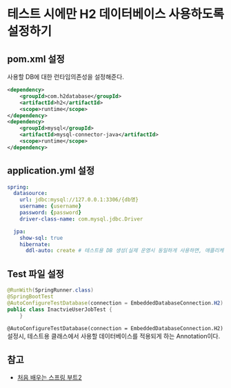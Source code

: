 # 테스트 시에만 H2 데이터베이스 사용하도록 설정하기


## pom.xml 설정

사용할 DB에 대한 런타임의존성을 설정해준다.

```xml
<dependency>
	<groupId>com.h2database</groupId>
    <artifactId>h2</artifactId>
    <scope>runtime</scope>
</dependency>
<dependency>
	<groupId>mysql</groupId>
	<artifactId>mysql-connector-java</artifactId>
	<scope>runtime</scope>
</dependency>
```

## application.yml 설정

```yml
spring:
  datasource:
    url: jdbc:mysql://127.0.0.1:3306/{db명}
    username: {username}
    password: {password}
    driver-class-name: com.mysql.jdbc.Driver

  jpa:
    show-sql: true
    hibernate:
      ddl-auto: create # 테스트용 DB 생성(실제 운영시 동일하게 사용하면, 애플리케이션 재기동시마다 삭제됨)
```

## Test 파일 설정

```java
@RunWith(SpringRunner.class)
@SpringBootTest
@AutoConfigureTestDatabase(connection = EmbeddedDatabaseConnection.H2)
public class InactvieUserJobTest {
	}
```

`@AutoConfigureTestDatabase(connection = EmbeddedDatabaseConnection.H2)` 설정시, 테스트용 클래스에서 사용할 데이터베이스를 적용되게 하는 Annotation이다.


## 참고

- [처음 배우는 스프링 부트2](https://www.hanbit.co.kr/store/books/look.php?p_code=B4458049183)
